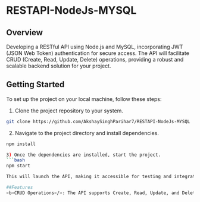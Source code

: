 # RESTAPI-NodeJs-MYSQL
## Overview
Developing a RESTful API using Node.js and MySQL, incorporating JWT (JSON Web Token) authentication for secure access. The API will facilitate CRUD (Create, Read, Update, Delete) operations, providing a robust and scalable backend solution for your project.

## Getting Started
To set up the project on your local machine, follow these steps:

1) Clone the project repository to your system.
```bash
git clone https://github.com/AkshaySinghParihar7/RESTAPI-NodeJs-MYSQL
```

2) Navigate to the project directory and install dependencies.
```bash
npm install

3) Once the dependencies are installed, start the project.
```bash
npm start

This will launch the API, making it accessible for testing and integration.

##Features
<b>CRUD Operations</>: The API supports Create, Read, Update, and Delete operations to manage your data effectively.
